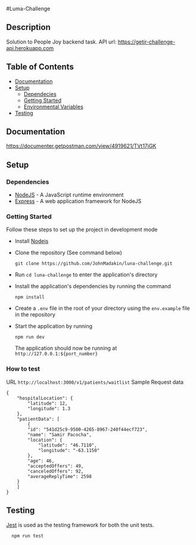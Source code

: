 
#Luma-Challenge
## Description
Solution to People Joy backend task.
API url: https://getir-challenge-api.herokuapp.com


## Table of Contents

- [Documentation](#documentation)
- [Setup](#setup)
  - [Dependecies](#dependecies)
  - [Getting Started](#getting-started)
  - [Environmental Variables](#env-variable)
- [Testing](#testing)

## Documentation

https://documenter.getpostman.com/view/4919621/TVt17jGK

## Setup

### Dependencies

- [NodeJS](https://github.com/nodejs/node) - A JavaScript runtime environment
- [Express](https://github.com/expressjs/express) - A web application framework for NodeJS

### Getting Started

Follow these steps to set up the project in development mode

- Install [Nodejs](https://nodejs.org/en/download/)
- Clone the repository (See command below)

  ```[bash]
  git clone https://github.com/JohnMadakin/luna-challenge.git
  ```

- Run `cd luna-challenge` to enter the application's directory
- Install the application's dependencies by running the command
  ```
  npm install
  ```
- Create a `.env` file in the root of your directory using the `env.example` file in the repository
- Start the application by running
  ```
  npm run dev
  ```
  The application should now be running at `http://127.0.0.1:${port_number}`


### How to test
URL
`http://localhost:3000/v1/patients/waitlist`
Sample Request data
```
{
    "hospitalLocation": {
        "latitude": 12,
        "longitude": 1.3
    },
    "patientData": [
        {
        "id": "541d25c9-9500-4265-8967-240f44ecf723",
        "name": "Samir Pacocha",
        "location": {
            "latitude": "46.7110",
            "longitude": "-63.1150"
        },
        "age": 46,
        "acceptedOffers": 49,
        "canceledOffers": 92,
        "averageReplyTime": 2598
    }
    ]
}

```
## Testing

[Jest](https://jestjs.io) is used as the testing framework for both the unit tests.


```
  npm run test
```
